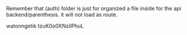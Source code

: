 Remember that (auth) folder is just for organized a file inside for the api backend/parenthesis. it will not load as route.

watonngetik
tzuK0o0XNziIPhuL
